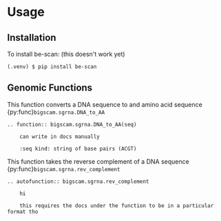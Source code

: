 # Usage

## Installation

To install be-scan: (this doesn't work yet)

```console
(.venv) $ pip install be-scan
```

## Genomic Functions

This function converts a DNA sequence to and amino acid sequence {py:func}`bigscam.sgrna.DNA_to_AA`

```{eval-rst}
.. function:: bigscam.sgrna.DNA_to_AA(seq)

    can write in docs manually

    :seq kind: string of base pairs (ACGT)
```

This function takes the reverse complement of a DNA sequence {py:func}`bigscam.sgrna.rev_complement`

```{eval-rst}
.. autofunction:: bigscam.sgrna.rev_complement

    hi

    this requires the docs under the function to be in a particular format tho
```
